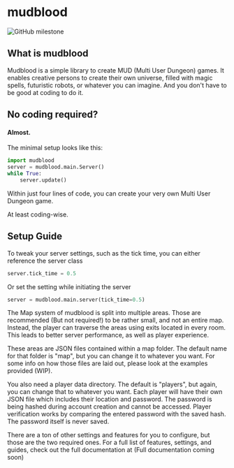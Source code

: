 # mudblood
![GitHub milestone](https://img.shields.io/github/milestones/progress-percent/Skratymir/mudblood/1?style=for-the-badge)

## What is mudblood
Mudblood is a simple library to create MUD (Multi User Dungeon) games. It enables creative persons to create their own universe, filled with magic spells, futuristic robots, or whatever you can imagine.
And you don't have to be good at coding to do it.

## No coding required?
#### Almost.
The minimal setup looks like this:
~~~python
import mudblood
server = mudblood.main.Server()
while True:
    server.update()
~~~
Within just four lines of code, you can create your very own Multi User Dungeon game. 

At least coding-wise.

## Setup Guide
To tweak your server settings, such as the tick time, you can either reference the server class
~~~python
server.tick_time = 0.5
~~~
Or set the setting while initiating the server
~~~python
server = mudblood.main.server(tick_time=0.5)
~~~

The Map system of mudblood is split into multiple areas. Those are recommended (But not required!) to be rather small, and not an entire map. Instead, the player can traverse the areas using exits located in every room. This leads to better server performance, as well as player experience.

These areas are JSON files contained within a map folder. The default name for that folder is "map", but you can change it to whatever you want.
For some info on how those files are laid out, please look at the examples provided (WIP).

You also need a player data directory. The default is "players", but again, you can change that to whatever you want. Each player will have their own JSON file which includes their location and password. The password is being hashed during account creation and cannot be accessed. Player verification works by comparing the entered password with the saved hash. The password itself is never saved.

There are a ton of other settings and features for you to configure, but those are the two required ones. For a full list of features, settings, and guides, check out the full documentation at (Full documentation coming soon)